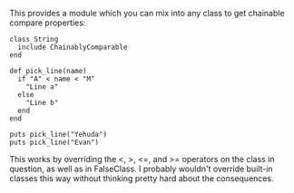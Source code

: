This provides a module which you can mix into any class to get chainable compare properties:

    class String
      include ChainablyComparable
    end

    def pick_line(name)
      if "A" < name < "M"
        "Line a"
      else
        "Line b"
      end
    end

    puts pick_line("Yehuda")
    puts pick_line("Evan")

This works by overriding the <, >, <=, and >= operators on the class in question, as well as in FalseClass. I probably wouldn't override built-in classes this way without thinking pretty hard about the consequences.